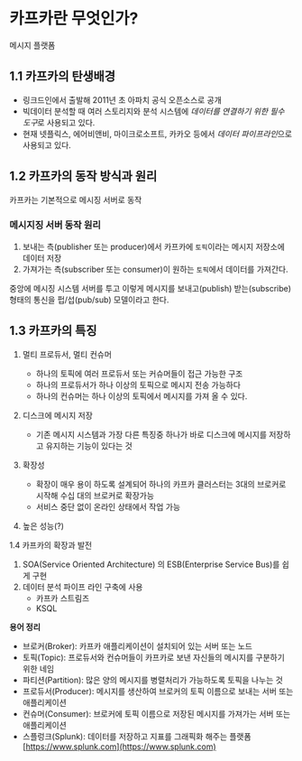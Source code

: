 # 카프카란 무엇인가?

메시지 플랫폼

## 1.1 카프카의 탄생배경

- 링크드인에서 출발해 2011년 초 아파치  공식 오픈소스로 공개
- 빅데이터 분석할 때 여러 스토리지와 분석 시스템에 *데이터를 연결하기 위한 필수 도구*로 사용되고 있다.
- 현재 넷플릭스, 에어비앤비, 마이크로소프트, 카카오 등에서 *데이터 파이프라인*으로 사용되고 있다.

## 1.2 카프카의 동작 방식과 원리

카프카는 기본적으로 메시징 서버로 동작

###  메시지징 서버 동작 원리
1. 보내는 측(publisher 또는 producer)에서 카프카에 `토픽`이라는 메시지 저장소에 데이터 저장
2. 가져가는 측(subscriber 또는 consumer)이 원하는 `토픽`에서 데이터를 가져간다.

중앙에 메시징 시스템 서버를 투고 이렇게 메시지를 보내고(publish) 받는(subscribe) 형태의 통신을 펍/섭(pub/sub) 모델이라고 한다.

## 1.3 카프카의 특징

1. 멀티 프로듀서, 멀티 컨슈머
    - 하나의 토픽에 여러 프로듀서 또는 커슈머들이 접근 가능한 구조
    - 하나의 프로듀서가 하나 이상의 토픽으로 메시지 전송 가능하다
    - 하나의 컨슈머는 하나 이상의 토픽에서 메시지를 가져 올 수 있다.

1. 디스크에 메시지 저장
    - 기존 메시지 시스템과 가장 다른 특징중 하나가 바로 디스크에 메시지를 저장하고 유지하는 기능이 있다는 것

1. 확장성
    - 확장이 매우 용이 하도록 설계되어 하나의 카프카 클러스터는 3대의 브로커로 시작해 수십 대의 브로커로 확장가능
    - 서비스 중단 없이 온라인 상태에서 작업 가능

1. 높은 성능(?)

1.4 카프카의 확장과 발전
1. SOA(Service Oriented Architecture) 의 ESB(Enterprise Service Bus)를 쉽게 구현
1. 데이터 분석 파이프 라인 구축에 사용
    - 카프카 스트림즈
    - KSQL

**용어 정리**

- 브로커(Broker): 카프카 애플리케이션이 설치되어 있는 서버 또는 노드
- 토픽(Topic): 프로듀서와 컨슈머들이 카프카로 보낸 자신들의 메시지를 구분하기 위한 네임
- 파티션(Partition): 많은 양의 메시지를 병렬처리가 가능하도록 토픽을 나누는 것
- 프로듀서(Producer): 메시지를 생산하여 브로커의 토픽 이름으로 보내는 서버 또는 애플리케이션
- 컨슈머(Consumer): 브로커에 토픽 이름으로 저장된 메시지를 가져가는 서버 또는 애플리케이션
- 스플렁크(Splunk): 데이터를 저장하고 지표를 그래픽화 해주는 플랫폼 [https://www.splunk.com](https://www.splunk.com)